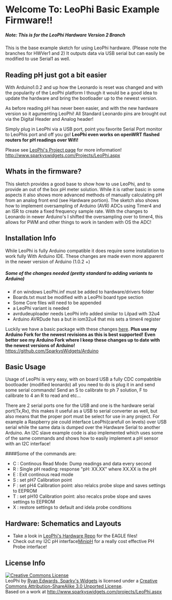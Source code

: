 Welcome To: LeoPhi Basic Example Firmware!!
================================

##### Note: This is for the LeoPhi Hardware Version 2 Branch

This is the base example sketch for using LeoPhi hardware. (Please note the branches for HWVer1 and 2) 
It outputs data via USB serial but can easily be modified to use Serial1 as well.

Reading pH just got a bit easier
-------------------------

With Arduino1.0.2 and up how the Leonardo is reset was changed and with the popularity of the LeoPhi platform I though it would be a good idea to update the hardware and bring the bootloader up to the newest version.

As before reading pH has never been easier, and with the new hardware version so it agumenting LeoPhi!
All Standard Leonardo pins are brought out via the Digital Header and Analog header!

Simply plug in LeoPhi via a USB port, point you favorite Serial Port monitor to LeoPhis port and off you go! 
**LeoPhi even works on openWRT flashed routers for pH readings over Wifi!**

Please see [LeoPhi's Project page](http://www.sparkyswidgets.com/Projects/LeoPhi.aspx) for more information!
<http://www.sparkyswidgets.com/Projects/LeoPhi.aspx>

Whats in the firmware?
-------------------------

This sketch provides a good base to show how to use LeoPhi, and to provide an out of the box pH meter solution.
While it is rather basic in some aspects it also shows more advanced methods of manually calculating pH from an analog front end (see Hardware portion).
The sketch also shows how to implement oversampling of Arduino (AVR) ADCs using Timer4 and an ISR to create a fixed frequency sample rate. With the changes to Leonardo in newer Arduino's I shifted the oversampling over to timer4, this allows for PWM and other things to work in tandem with OS the ADC!

Installation Info
-------------------------

While LeoPhi is fully Arduino compatible it does require some installation to work fully With Arduino IDE.
These changes are made even more apparent in the newer version of Arduino (1.0.2 +)
##### Some of the changes needed (pretty standard to adding variants to Arduino) 
- if on windows LeoPhi.inf must be added to hardware/drivers folder
- Boards.txt must be modified with a LeoPhi board type section 
- Some Core files will need to be appended
- a LeoPhi variant is needed
- avrdudeuploader needs LeoPhi info added similar to Lilpad with 32u4
- Arduino AVRDude has a but in iom32u4 that mis sets a timer4 register 

Luckily we have a basic package with these changes [here](http://www.sparkyswidgets.com/Portals/0/LeoPhiSetup.zip).
**Plus use my Arduino Fork for the newest revisions as this is best supported!** 
**Even better see my Arduino Fork where I keep these changes up to date with the newest versions of Arduino!**
<https://github.com/SparkysWidgets/Arduino>

Basic Usage
-------------------------

Usage of LeoPhi is very easy, with on board USB a fully CDC compabtible bootloader (modified leonardo) all you need to do is plug it in and send some serial commands! Send an S to calibrate to ph 7 solution, F to calibrate to 4 an R to read and etc...

There are 2 serial ports one for the USB and one is the hardware serial port(Tx,Rx), this makes it useful as a USB to serial converter as well, but also means that the proper port must be select for use in any project. For example a Raspberry pie could interface LeoPhi(carefull on levels) over USB serial while the same data is dumped over the Hardware Serial to another Arduino. An I2C slave example code is also implemented which uses some of the same commands and shows how to easily implement a pH sensor with an I2C interface!

####Some of the commands are:
- C : Continous Read Mode: Dump readings and data every second
- R : Single pH reading: response "pH: XX.XX" where XX.XX is the pH
- E : Exit continous read mode
- S : set pH7 Calibration point
- F : set pH4 Calibration point: also relalcs probe slope and saves settings to EEPROM
- T : set pH10 Calibration point: also recalcs probe slope and saves settings to EEPROM 
- X : restore settings to default and idela probe conditions

Hardware: Schematics and Layouts
-------------------------

- Take a look in [LeoPhi's Hardware Repo](https://github.com/SparkysWidgets/LeoPhiHW) for the EAGLE files!
- Check out my I2C pH interface[MinipH](http://www.sparkyswidgets.com/Projects/MinipH.aspx) for a really cost effective PH Probe interface!


License Info
-------------------------

<a rel="license" href="http://creativecommons.org/licenses/by-sa/3.0/deed.en_US"><img alt="Creative Commons License" style="border-width: 0px;" src="http://i.creativecommons.org/l/by-sa/3.0/88x31.png" /></a><br />
<span xmlns:dct="http://purl.org/dc/terms/" property="dct:title">LeoPhi</span> by <a xmlns:cc="http://creativecommons.org/ns#" href="www.sparkyswidgets.com" property="cc:attributionName" rel="cc:attributionURL">Ryan Edwards, Sparky's Widgets</a> is licensed under a <a rel="license" href="http://creativecommons.org/licenses/by-sa/3.0/deed.en_US">Creative Commons Attribution-ShareAlike 3.0 Unported License</a>.<br />
Based on a work at <a xmlns:dct="http://purl.org/dc/terms/" href="/projects/LeoPhi.aspx" rel="dct:source">http://www.sparkyswidgets.com/projects/LeoPhi.aspx</a>